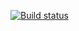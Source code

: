 [![Build status](https://ci.appveyor.com/api/projects/status/tm9fxtllhgtgigwg/branch/master?svg=true)](https://ci.appveyor.com/project/lap-Dmitry/for-in-6-1/branch/master)